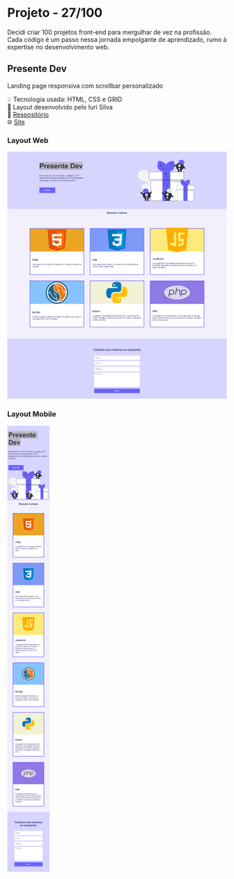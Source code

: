 # Projeto - 27/100

Decidi criar 100 projetos front-end para mergulhar de vez na profissão. Cada código é um passo nessa jornada empolgante de aprendizado, rumo à expertise no desenvolvimento web.

## Presente Dev

Landing page responsiva com scrollbar personalizado

💡 Tecnologia usada: HTML, CSS e GRID <br>
📑 Layout desenvolvido pelo Iuri Silva <br>
📂 [Respositório](https://github.com/diego105xz/presente-dev) <br>
🌐 [Site](https://diego105xz.github.io/presente-dev/) <br>

### Layout Web
![WEB](https://github.com/diego105xz/RepositorioImg/blob/main/presente-devWeb.jpg)

### Layout Mobile
![Mobile](https://github.com/diego105xz/RepositorioImg/blob/main/presente-devMobile.jpg)
